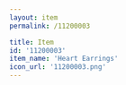 ```yaml
---
layout: item
permalink: /11200003

title: Item
id: '11200003'
item_name: 'Heart Earrings'
icon_url: '11200003.png'
---
```


